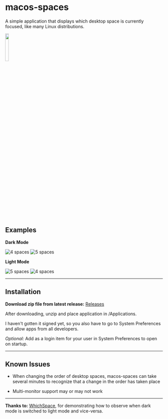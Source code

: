 # macos-spaces

A simple application that displays which desktop space is currently focused, like many Linux distributions.

<img src="https://i.imgur.com/MiGPKzB.jpg" width=15% height=15%></img>

## Examples

<b>Dark Mode</b>

![4 spaces](https://i.imgur.com/WyFOPoa.png)
![5 spaces](https://i.imgur.com/ZMwdHKs.png)

<b>Light Mode</b>

![5 spaces](https://i.imgur.com/g08uqmA.png)
![4 spaces](https://i.imgur.com/VMfiuKs.png)


***

## Installation

<b>Download zip file from latest release:</b> [Releases](https://github.com/collinmurch/macos-spaces/releases/)

After downloading, unzip and place application in /Applications.

I haven't gotten it signed yet, so you also have to go to System Preferences and allow apps from all developers.

_Optional:_ Add as a login item for your user in System Preferences to open on startup.

***

## Known Issues

* When changing the order of desktop spaces, macos-spaces can take several minutes to recognize that a change in the order has taken place

* Multi-monitor support may or may not work

***

<b>Thanks to:</b> [WhichSpace](https://github.com/gechr/WhichSpace), for demonstrating how to observe when dark mode is switched to light mode and vice-versa.